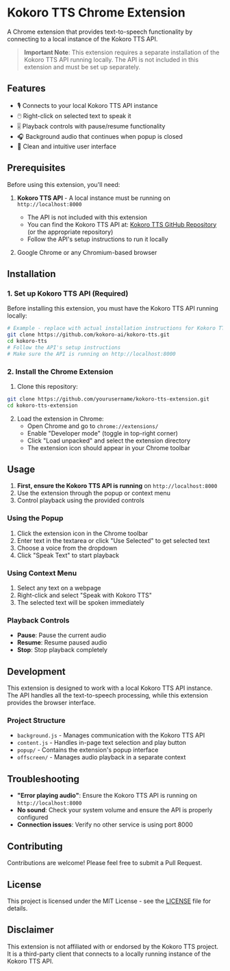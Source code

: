 # Kokoro TTS Chrome Extension

A Chrome extension that provides text-to-speech functionality by connecting to a local instance of the Kokoro TTS API. 

> **Important Note**: This extension requires a separate installation of the Kokoro TTS API running locally. The API is not included in this extension and must be set up separately.

## Features

- 🎙️ Connects to your local Kokoro TTS API instance
- 🖱️ Right-click on selected text to speak it
- 🎚️ Playback controls with pause/resume functionality
- 🎧 Background audio that continues when popup is closed
- 🎨 Clean and intuitive user interface

## Prerequisites

Before using this extension, you'll need:

1. **Kokoro TTS API** - A local instance must be running on `http://localhost:8000`
   - The API is not included with this extension
   - You can find the Kokoro TTS API at: [Kokoro TTS GitHub Repository](https://github.com/kokoro-ai/kokoro-tts) (or the appropriate repository)
   - Follow the API's setup instructions to run it locally

2. Google Chrome or any Chromium-based browser

## Installation

### 1. Set up Kokoro TTS API (Required)

Before installing this extension, you must have the Kokoro TTS API running locally:

```bash
# Example - replace with actual installation instructions for Kokoro TTS API
git clone https://github.com/kokoro-ai/kokoro-tts.git
cd kokoro-tts
# Follow the API's setup instructions
# Make sure the API is running on http://localhost:8000
```

### 2. Install the Chrome Extension

1. Clone this repository:
```bash
git clone https://github.com/yourusername/kokoro-tts-extension.git
cd kokoro-tts-extension
```

2. Load the extension in Chrome:
   - Open Chrome and go to `chrome://extensions/`
   - Enable "Developer mode" (toggle in top-right corner)
   - Click "Load unpacked" and select the extension directory
   - The extension icon should appear in your Chrome toolbar

## Usage

1. **First, ensure the Kokoro TTS API is running** on `http://localhost:8000`
2. Use the extension through the popup or context menu
3. Control playback using the provided controls

### Using the Popup

1. Click the extension icon in the Chrome toolbar
2. Enter text in the textarea or click "Use Selected" to get selected text
3. Choose a voice from the dropdown
4. Click "Speak Text" to start playback

### Using Context Menu

1. Select any text on a webpage
2. Right-click and select "Speak with Kokoro TTS"
3. The selected text will be spoken immediately

### Playback Controls

- **Pause**: Pause the current audio
- **Resume**: Resume paused audio
- **Stop**: Stop playback completely

## Development

This extension is designed to work with a local Kokoro TTS API instance. The API handles all the text-to-speech processing, while this extension provides the browser interface.

### Project Structure

- `background.js` - Manages communication with the Kokoro TTS API
- `content.js` - Handles in-page text selection and play button
- `popup/` - Contains the extension's popup interface
- `offscreen/` - Manages audio playback in a separate context

## Troubleshooting

- **"Error playing audio"**: Ensure the Kokoro TTS API is running on `http://localhost:8000`
- **No sound**: Check your system volume and ensure the API is properly configured
- **Connection issues**: Verify no other service is using port 8000

## Contributing

Contributions are welcome! Please feel free to submit a Pull Request.

## License

This project is licensed under the MIT License - see the [LICENSE](LICENSE) file for details.

## Disclaimer

This extension is not affiliated with or endorsed by the Kokoro TTS project. It is a third-party client that connects to a locally running instance of the Kokoro TTS API.
